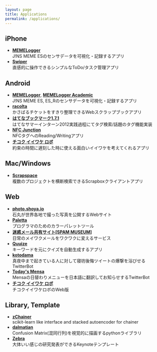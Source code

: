 ```yaml
---
layout: page
title: Applications
permalink: /applications/
---
```


## iPhone

* <a href="https://itunes.apple.com/us/app/memelogger/id1073074817"><b>MEMELogger</b></a><br/>J!NS MEME ESのセンサデータを可視化・記録するアプリ
* <a href="https://itunes.apple.com/jp/app/swiper-zhi-gan-cao-zuodetodo/id631354108"><b>Swiper</b></a><br/>直感的に操作できるシンプルなToDo/タスク管理アプリ

## Android

* <a href="https://play.google.com/store/apps/details?id=io.shoya.memelogger_android_developers"><b>MEMELogger</b></a>, <a href="https://play.google.com/store/apps/details?id=io.shoya.memelogger_android_academic"><b>MEMELogger Academic</b></a><br/>J!NS MEME ES, ES_Rのセンサデータを可視化・記録するアプリ
* <a href="https://play.google.com/store/apps/details?id=com.racolta"><b>racolta</b></a><br/>かさばるチケットをすきり整理できるWebスクラップブックアプリ
* <a href="http://hatena.g.hatena.ne.jp/hatenabookmark/20120906/1346904246"><b>はてなブックマーク1.7.1</b></a><br/>はてなサマーインターン2012実践過程にてタグ検索/話題のタグ機能実装
* <a href="https://play.google.com/store/apps/details?id=com.mrk1869.nfcjunction"><b>NFC Junction</b></a><br/>NFCタグへのReading/Writingアプリ
* <a href="http://market.android.com/search?q=%E3%83%81%E3%82%B3%E3%82%AF%E3%82%A4%E3%82%A4%E3%83%AF%E3%82%B1%E3%83%AD%E3%83%9C"><b>チコク イイワケ ロボ</b></a><br/>約束の時間に遅刻した時に使える面白いイイワケを考えてくれるアプリ

## Mac/Windows

* <a href="https://scrapspace.shoya.io"><b>Scrapspace</b></a><br/>複数のプロジェクトを横断検索できるScrapboxクライアントアプリ

## Web

* <a href="http://photo.shoya.io"><b>photo.shoya.io</b></a><br/>石丸が世界各地で撮った写真を公開するWebサイト
* <a href="http://paletta.mrk1869.com"><b>Paletta</b></a><br/>プログラマのためのカラーパレットツール
* <a href="http://meiwaku.me/"><b>迷惑メール共有サイト[SPAM MUSEUM]</b></a><br/>日常のメイワクメールをワクワクに変えるサービス
* <a href="http://quuize.com/"><b>Quuize</b></a><br/>キーワードを元にクイズを自動生成するアプリ
* <a href="http://markovlabo.net/kotodama/"><b>kotodama</b></a><br/>真夜中まで起きている人に対して寝坊後悔ツイートの爆撃を浴びせるTwitterBot
* <a href="https://twitter.com/TodaysMensa"><b>Today's Mensa</b></a><br/>Mensaの日替わりメニューを日本語に翻訳してお知らせするTwitterBot
* <a href="http://mrk1869.sakura.ne.jp/belate/"><b>チコク イイワケ ロボ</b></a><br/>チコクイイワケロボのWeb版

## Library, Template

* <a href="https://pypi.python.org/pypi/zChainer/"><b>zChainer</b></a><br/>scikit-learn like interface and stacked autoencoder for chainer
* <a href="https://pypi.python.org/pypi/dalmatian/"><b>dalmatian</b></a><br/>Confusion Matrix(混同行列)を視覚的に描画するpythonライブラリ
* <a href="https://github.com/shoya140/zebra"><b>Zebra</b></a><br/>大体いい感じの研究発表ができるKeynoteテンプレート
